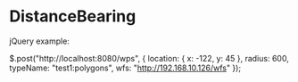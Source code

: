 DistanceBearing
===============
jQuery example:

$.post("http://localhost:8080/wps", { location: { x: -122, y: 45 }, radius: 600, typeName: "test1:polygons", wfs: "http://192.168.10.126/wfs" });
